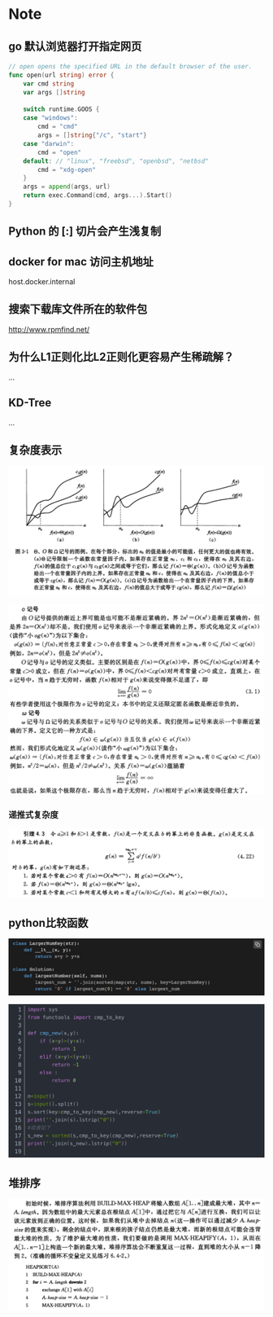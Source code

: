 # Note

## go 默认浏览器打开指定网页

``` go
// open opens the specified URL in the default browser of the user.
func open(url string) error {
    var cmd string
    var args []string

    switch runtime.GOOS {
    case "windows":
        cmd = "cmd"
        args = []string{"/c", "start"}
    case "darwin":
        cmd = "open"
    default: // "linux", "freebsd", "openbsd", "netbsd"
        cmd = "xdg-open"
    }
    args = append(args, url)
    return exec.Command(cmd, args...).Start()
}
```

## Python 的 [:] 切片会产生浅复制

## docker for mac 访问主机地址

host.docker.internal

## 搜索下载库文件所在的软件包

http://www.rpmfind.net/

## 为什么L1正则化比L2正则化更容易产生稀疏解？

...

## KD-Tree

...

## 复杂度表示

![复杂度表示](asset/复杂度表示.png)

![复杂度表示2](asset/复杂度表示2.png)

### 递推式复杂度

![递推式复杂度](asset/递推式复杂度.png)

## python比较函数

![cmp_to_key](asset/cmp_to_key.png)

![cmp_to_key2](asset/cmp_to_key2.png)

## 堆排序

![堆排序](asset/堆排序.png)